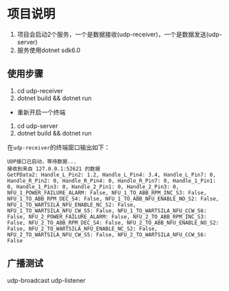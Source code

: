 # 项目说明

1. 项目会启动2个服务，一个是数据接收(udp-receiver)，一个是数据发送(udp-server)
2. 服务使用dotnet sdk6.0

## 使用步骤

1. cd udp-receiver 
2. dotnet build && dotnet run 


* 重新开启一个终端
1. cd udp-server
2. dotnet build && dotnet run

在`udp-receiver`的终端窗口输出如下：
```code
UDP接口已启动，等待数据...
接收到来自 127.0.0.1:52621 的数据
GetPData2: Handle_L_Pin2: 1.2, Handle_L_Pin4: 3.4, Handle_L_Pin7: 0, Handle_R_Pin2: 0, Handle_R_Pin4: 0, Handle_R_Pin7: 0, Handle_1_Pin1: 0, Handle_1_Pin3: 0, Handle_2_Pin1: 0, Handle_2_Pin3: 0, NFU_1_POWER_FAILURE_ALARM: False, NFU_1_TO_ABB_RPM_INC_S3: False, NFU_1_TO_ABB_RPM_DEC_S4: False, NFU_1_TO_ABB_NFU_ENABLE_NO_S2: False, NFU_1_TO_WARTSILA_NFU_ENABLE_NC_S2: False, NFU_1_TO_WARTSILA_NFU_CW_S5: False, NFU_1_TO_WARTSILA_NFU_CCW_S6: False, NFU_2_POWER_FAILURE_ALARM: False, NFU_2_TO_ABB_RPM_INC_S3: False, NFU_2_TO_ABB_RPM_DEC_S4: False, NFU_2_TO_ABB_NFU_ENABLE_NO_S2: False, NFU_2_TO_WARTSILA_NFU_ENABLE_NC_S2: False, NFU_2_TO_WARTSILA_NFU_CW_S5: False, NFU_2_TO_WARTSILA_NFU_CCW_S6: False
```


## 广播测试

udp-broadcast 
udp-listener

